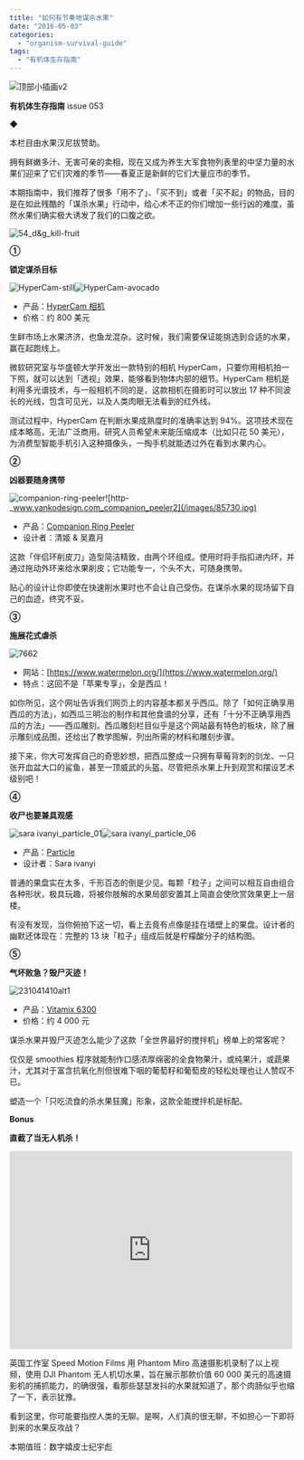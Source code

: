 ```yaml
---
title: "如何有节奏地谋杀水果"
date: "2016-05-03"
categories: 
  - "organism-survival-guide"
tags: 
  - "有机体生存指南"
---
```


![顶部小插画v2](/images/00665.jpg)

**有机体生存指南** issue 053

◆

本栏目由水果汉尼拔赞助。

拥有鲜嫩多汁、无害可亲的卖相，现在又成为养生大军食物列表里的中坚力量的水果们迎来了它们灾难的季节——春夏正是新鲜的它们大量应市的季节。

本期指南中，我们推荐了很多「用不了」、「买不到」或者「买不起」的物品，目的是在如此残酷的「谋杀水果」行动中，给心术不正的你们增加一些行凶的难度，虽然水果们确实极大诱发了我们的口腹之欲。

![54_d&g_kill-fruit](/images/36192.jpg)

**①**

**锁定谋杀目标**

![HyperCam-still](/images/25398.jpg)![HyperCam-avocado](/images/15250.jpg)

- 产品：[HyperCam 相机](https://www.washington.edu/news/2015/10/15/affordable-camera-reveals-hidden-details-invisible-to-the-naked-eye/)
- 价格：约 800 美元

生鲜市场上水果济济，也鱼龙混杂。这时候，我们需要保证能挑选到合适的水果，赢在起跑线上。

微软研究室与华盛顿大学开发出一款特别的相机 HyperCam，只要你用相机拍一下照，就可以达到「透视」效果，能够看到物体内部的细节。HyperCam 相机是利用多光谱技术，与一般相机不同的是，这款相机在摄影时可以放出 17 种不同波长的光线，包含可见光，以及人类肉眼无法看到的红外线。

测试过程中，HyperCam 在判断水果成熟度时的准确率达到 94%。这项技术现在成本略高，无法广泛商用。研究人员希望未来能压缩成本（比如只花 50 美元），为消费型智能手机引入这种摄像头，一掏手机就能透过外在看到水果内心。

****②****

**凶器要随身携带**

![companion-ring-peeler](/images/31673.jpg)![http-_www.yankodesign.com_companion_peeler2](/images/85730.jpg)

- 产品：[Companion Ring Peeler](https://yankodesign.com)
- 设计者：清姬 & 吴嘉月

这款「伴侣环削皮刀」造型简洁精致，由两个环组成。使用时将手指扣进内环，并通过拖动外环来给水果削皮；它功能专一，个头不大，可随身携带。

贴心的设计让你即使在快速削水果时也不会让自己受伤。在谋杀水果的现场留下自己的血迹，终究不妥。

******③******

**施展花式虐杀**

![7662](/images/02687.jpg)

- 网站：[https://www.watermelon.org/](https://www.watermelon.org/)
- 特点：这回不是「苹果专享」，全是西瓜！

如你所见，这个网址告诉我们网页上的内容基本都关乎西瓜。除了「如何正确享用西瓜的方法」，如西瓜三明治的制作和其他食谱的分享，还有「十分不正确享用西瓜的方法」——西瓜雕刻。西瓜雕刻栏目似乎是这个网站最有特色的板块，除了展示雕刻成品图，还给出了教学图解，列出所需的材料和雕刻步骤。

接下来，你大可发挥自己的奇思妙想，把西瓜整成一只拥有草莓背刺的剑龙、一只张开血盆大口的鲨鱼，甚至一顶威武的头盔。尽管把杀水果上升到观赏和摆设艺术级别吧！

**④**

**收尸也要兼具观感**

![sara ivanyi_particle_01](/images/98872.jpg)![sara ivanyi_particle_06](/images/42027.jpg)

- 产品：[Particle](https://www.designboom.com/design/form-follows-freedom-particle-by-sara-ivanyi/)
- 设计者：Sara ivanyi

普通的果盘实在太多，千形百态的倒是少见。每颗「粒子」之间可以相互自由组合各种形状，极具玩趣，将被你肢解的水果局部安置其上简直会使欣赏效果更上一层楼。

有没有发现，当你俯拍下这一切，看上去竟有点像是挂在墙壁上的果盘。设计者的幽默还体现在：完整的 13 块「粒子」组成后就是柠檬酸分子的结构图。

****⑤****

**气坏败急？毁尸灭迹！**

![231041410alt1](/images/25677.jpg)

- 产品：[Vitamix 6300](https://www.amazon.com/Vitamix-6300-Featuring-Pre-Programmed-Settings/dp/B008FJEQYE/ref=sr_1_2?ie=UTF8&qid=1461311717&sr=8-2&keywords=vitamix+6300)
- 价格：约 4 000 元

谋杀水果并毁尸灭迹怎么能少了这款「全世界最好的搅拌机」榜单上的常客呢？

仅仅是 smoothies 程序就能制作口感浓厚绵密的全食物果汁，或纯果汁，或蔬果汁，尤其对于富含抗氧化剂但很难下咽的葡萄籽和葡萄皮的轻松处理也让人赞叹不已。

塑造一个「只吃流食的杀水果狂魔」形象，这款全能搅拌机是标配。

**Bonus**

**直截了当无人机杀！**

<iframe class="video_iframe" style="z-index: 1;" src="https://v.qq.com/iframe/player.html?vid=r0197ri8s0w&amp;width=500&amp;height=350&amp;auto=0" width="500" height="350" frameborder="0" allowfullscreen="allowfullscreen"></iframe>

英国工作室 Speed Motion Films 用 Phantom Miro 高速摄影机录制了以上视频，使用 DJI Phantom 无人机切水果，旨在展示那款价值 60 000 美元的高速摄影机的捕抓能力，的确很强，看那些瑟瑟发抖的水果就知道了，那个肉肠似乎也缩了一下，表示犹豫。

看到这里，你可能要指控人类的无聊。是啊，人们真的很无聊，不如担心一下即将到来的水果反攻战？

本期值班：数字嬉皮士纪宇彪
